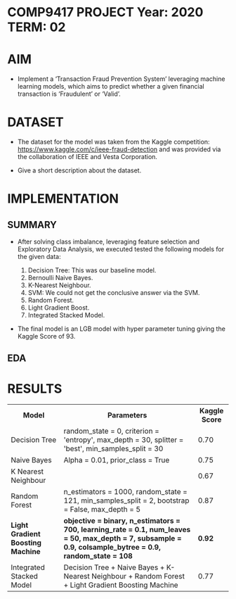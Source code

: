 # COMP9417   PROJECT   Year: 2020      TERM: 02


# AIM

- Implement a ‘Transaction Fraud Prevention System’ leveraging machine learning models,
which aims to predict whether a given financial transaction is ‘Fraudulent’ or ‘Valid’.

# DATASET

- The dataset for the model was taken from the Kaggle competition: https://www.kaggle.com/c/ieee-fraud-detection and
was provided via the collaboration of IEEE and Vesta Corporation.

- Give a short description about the dataset.

# IMPLEMENTATION

## SUMMARY

- After solving class imbalance, leveraging feature selection and Exploratory Data Analysis, we executed tested the
following models for the given data:
    1) Decision Tree: This was our baseline model.
    2) Bernoulli Naive Bayes.
    3) K-Nearest Neighbour.
    4) SVM: We could not get the conclusive answer via the SVM.
    5) Random Forest.
    6) Light Gradient Boost.
    7) Integrated Stacked Model.

- The final model is an LGB model with hyper parameter tuning giving the Kaggle Score of 93.

## EDA


# RESULTS

<table style="width:100%">
  
  <tr>
    <th>Model</th>
    <th>Parameters</th>
    <th>Kaggle Score</th>
  </tr>

  <tr>
    <td>Decision Tree</td>
    <td>random_state = 0, criterion = 'entropy', max_depth = 30, splitter = 'best', min_samples_split = 30</td>
    <td>0.70</td>
  </tr>

  <tr>
    <td>Naive Bayes</td>
    <td>Alpha = 0.01, prior_class = True</td>
    <td>0.75</td>
  </tr>

  <tr>
    <td>K Nearest Neighbour</td>
    <td></td>
    <td>0.67</td>
  </tr>

  <tr>
    <td>Random Forest</td>
    <td>n_estimators = 1000, random_state = 121, min_samples_split = 2, bootstrap = False, max_depth = 5</td>
    <td>0.87</td>
  </tr>

  <tr>
    <td><b>Light Gradient Boosting Machine</b></td>
    <td><b>objective = binary, n_estimators = 700, learning_rate = 0.1, num_leaves = 50, max_depth = 7, subsample = 0.9, colsample_bytree = 0.9, random_state = 108</b></td>
    <td><b>0.92</b></td>
  </tr>

  <tr>
    <td>Integrated Stacked Model</td>
    <td>Decision Tree + Naive Bayes + K-Nearest Neighbour + Random Forest + Light Gradient Boosting Machine</td>
    <td>0.77</td>
  </tr>

</table>